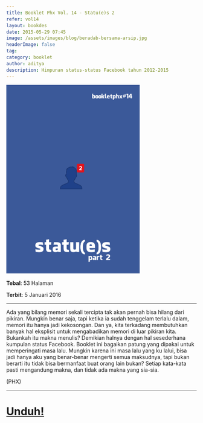 ```yaml
---
title: Booklet Phx Vol. 14 - Statu(e)s 2
refer: vol14
layout: bookdes
date: 2015-05-29 07:45
image: /assets/images/blog/beradab-bersama-arsip.jpg
headerImage: false
tag:
category: booklet
author: aditya
description: Himpunan status-status Facebook tahun 2012-2015
---
```


<img class="image" src="/assets/images/cover/booklet14.jpg" alt="__" height="500px">

__Tebal__: 53 Halaman

__Terbit__: 5 Januari 2016

***

Ada yang bilang memori sekali tercipta tak akan pernah bisa hilang dari pikiran. Mungkin benar saja, tapi ketika ia sudah tenggelam terlalu dalam, memori itu hanya jadi kekosongan. Dan ya, kita terkadang membutuhkan banyak hal eksplisit untuk mengabadikan memori di luar pikiran kita. Bukankah itu makna menulis? Demikian halnya dengan hal sesederhana kumpulan status Facebook. Booklet ini bagaikan patung yang dipakai untuk memperingati masa lalu. Mungkin karena ini masa lalu yang ku lalui, bisa jadi hanya aku yang benar-benar mengerti semua maksudnya, tapi bukan berarti itu tidak bisa bermanfaat buat orang lain bukan? Setiap kata-kata pasti mengandung makna, dan tidak ada makna yang sia-sia.

(PHX)


***

# [Unduh!][akses]

[akses]:https://issuu.com/Aditya-FiniarelPhoenix/docs/_14_statu_e_s_2
